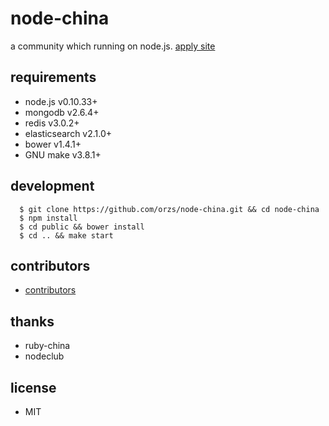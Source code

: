 # node-china
a community which running on node.js. [apply site](http://104.131.148.64:4000/entries)

## requirements

- node.js v0.10.33+
- mongodb v2.6.4+
- redis  v3.0.2+
- elasticsearch v2.1.0+
- bower v1.4.1+
- GNU make v3.8.1+

## development
```
  $ git clone https://github.com/orzs/node-china.git && cd node-china
  $ npm install 
  $ cd public && bower install
  $ cd .. && make start
```

## contributors

- [contributors](https://github.com/orzs/node-china/graphs/contributors)

## thanks

- ruby-china
- nodeclub

## license

- MIT

